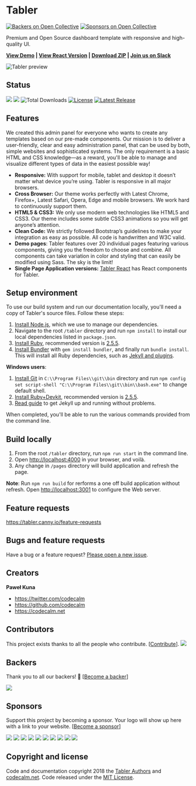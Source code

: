 # Tabler
[![Backers on Open Collective](https://opencollective.com/tabler/backers/badge.svg)](#backers)
 [![Sponsors on Open Collective](https://opencollective.com/tabler/sponsors/badge.svg)](#sponsors)

Premium and Open Source dashboard template with responsive and high-quality UI.

<strong><a href="https://preview-dev.tabler.io">View Demo</a> | <a href="https://github.com/tabler/tabler-react">View React Version</a> | <a href="https://github.com/tabler/tabler/archive/master.zip">Download ZIP</a> | <a href="https://goo.gl/zJP2dT">Join us on Slack</a></strong>

![Tabler preview](https://tabler.github.io/img/dashboard-preview.png)

## Status

<a href="https://www.npmjs.com/package/tabler-ui"><a href="#backers" alt="sponsors on Open Collective"><img src="https://opencollective.com/tabler/backers/badge.svg" /></a> <a href="#sponsors" alt="Sponsors on Open Collective"><img src="https://opencollective.com/tabler/sponsors/badge.svg" /></a> <img src="https://img.shields.io/npm/dt/tabler-ui.svg" alt="Total Downloads"></a> <a href="https://github.com/tabler/tabler/blob/master/LICENSE"><img src="https://img.shields.io/npm/l/tabler-ui.svg" alt="License"></a> <a href="https://github.com/tabler/tabler/releases"><img src="https://img.shields.io/npm/v/tabler-ui.svg" alt="Latest Release"></a>

## Features

We created this admin panel for everyone who wants to create any templates based on our pre-made components. Our mission is to deliver a user-friendly, clear and easy administration panel, that can be used by both, simple websites and sophisticated systems. The only requirement is a basic HTML and CSS knowledge—as a reward, you'll be able to manage and visualize different types of data in the easiest possible way!

* **Responsive:** With support for mobile, tablet and desktop it doesn’t matter what device you’re using. Tabler is responsive in all major browsers.
* **Cross Browser:** Our theme works perfectly with Latest Chrome, Firefox+, Latest Safari, Opera, Edge and mobile browsers. We work hard to continuously support them.
* **HTML5 & CSS3:** We only use modern web technologies like HTML5 and CSS3. Our theme includes some subtle CSS3 animations so you will get anyone’s attention.
* **Clean Code:** We strictly followed Bootstrap’s guidelines to make your integration as easy as possible. All code is handwritten and W3C valid.
* **Demo pages**: Tabler features over 20 individual pages featuring various components, giving you the freedom to choose and combine. All components can take variation in color and styling that can easily be modified using Sass. The sky is the limit!
* **Single Page Application versions:** [Tabler React](https://github.com/tabler/tabler-react) has React components for Tabler.

## Setup environment

To use our build system and run our documentation locally, you'll need a copy of Tabler's source files. Follow these steps:

1. [Install Node.js](https://nodejs.org/download/), which we use to manage our dependencies.
2. Navigate to the root `/tabler` directory and run `npm install` to install our local dependencies listed in `package.json`.
3. [Install Ruby](https://ruby-lang.org/en/documentation/installation/), recommended version is [2.5.5](https://cache.ruby-lang.org/pub/ruby/2.5/ruby-2.5.5.tar.gz).
4. [Install Bundler](https://bundler.io) with `gem install bundler`, and finally run `bundle install`. This will install all Ruby dependencies, such as [Jekyll and plugins](https://jekyllrb.com).
   
**Windows users**: 
1. [Install Git](https://git-scm.com/download/win) in `C:\\Program Files\\git\\bin` directory and run `npm config set script-shell "C:\\Program Files\\git\\bin\\bash.exe"` to change default shell.
2. [Install Ruby+Devkit](https://rubyinstaller.org/downloads/), recommended version is [2.5.5](https://github.com/oneclick/rubyinstaller2/releases/download/RubyInstaller-2.5.5-1/rubyinstaller-devkit-2.5.5-1-x86.exe).
3. [Read guide](https://jekyllrb.com/docs/installation/windows/) to get Jekyll up and running without problems.
  
When completed, you'll be able to run the various commands provided from the command line.

## Build locally

1. From the root `/tabler` directory, run `npm run start` in the command line.
2. Open [http://localhost:4000](http://localhost:4000) in your browser, and voilà.
3. Any change in `/pages` directory will build application and refresh the page.

**Note**: 
Run `npm run build` for rerforms a one off build application without refresh.
Open [http://localhost:3001](http://localhost:3001) to configure the Web server.

## Feature requests

https://tabler.canny.io/feature-requests

## Bugs and feature requests

Have a bug or a feature request? [Please open a new issue](https://github.com/tabler/tabler/issues/new).

## Creators

**Paweł Kuna**

- <https://twitter.com/codecalm>
- <https://github.com/codecalm>
- <https://codecalm.net>

## Contributors

This project exists thanks to all the people who contribute. [[Contribute](CONTRIBUTING.md)].
<a href="https://github.com/tabler/tabler/graphs/contributors"><img src="https://opencollective.com/tabler/contributors.svg?width=890&button=false"></a>

## Backers

Thank you to all our backers! 🙏 [[Become a backer](https://opencollective.com/tabler#backer)]

<a href="https://opencollective.com/tabler#backers" target="_blank"><img src="https://opencollective.com/tabler/backers.svg?width=890"></a>


## Sponsors

Support this project by becoming a sponsor. Your logo will show up here with a link to your website. [[Become a sponsor](https://opencollective.com/tabler#sponsor)]

<a href="https://opencollective.com/tabler/sponsor/0/website" target="_blank"><img src="https://opencollective.com/tabler/sponsor/0/avatar.svg"></a>
<a href="https://opencollective.com/tabler/sponsor/1/website" target="_blank"><img src="https://opencollective.com/tabler/sponsor/1/avatar.svg"></a>
<a href="https://opencollective.com/tabler/sponsor/2/website" target="_blank"><img src="https://opencollective.com/tabler/sponsor/2/avatar.svg"></a>
<a href="https://opencollective.com/tabler/sponsor/3/website" target="_blank"><img src="https://opencollective.com/tabler/sponsor/3/avatar.svg"></a>
<a href="https://opencollective.com/tabler/sponsor/4/website" target="_blank"><img src="https://opencollective.com/tabler/sponsor/4/avatar.svg"></a>
<a href="https://opencollective.com/tabler/sponsor/5/website" target="_blank"><img src="https://opencollective.com/tabler/sponsor/5/avatar.svg"></a>
<a href="https://opencollective.com/tabler/sponsor/6/website" target="_blank"><img src="https://opencollective.com/tabler/sponsor/6/avatar.svg"></a>
<a href="https://opencollective.com/tabler/sponsor/7/website" target="_blank"><img src="https://opencollective.com/tabler/sponsor/7/avatar.svg"></a>
<a href="https://opencollective.com/tabler/sponsor/8/website" target="_blank"><img src="https://opencollective.com/tabler/sponsor/8/avatar.svg"></a>
<a href="https://opencollective.com/tabler/sponsor/9/website" target="_blank"><img src="https://opencollective.com/tabler/sponsor/9/avatar.svg"></a>

## Copyright and license

Code and documentation copyright 2018 the [Tabler Authors](https://github.com/tabler/tabler/graphs/contributors) and [codecalm.net](https://codecalm.net). Code released under the [MIT License](https://github.com/tabler/tabler/blob/master/LICENSE).
